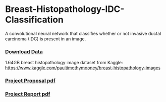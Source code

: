 # Breast-Histopathology-IDC-Classification
A convolutional neural network that classifies whether or not invasive ductal carcinoma (IDC) is present in an image. 

### [Download Data](https://www.kaggle.com/paultimothymooney/breast-histopathology-images/downloads/breast-histopathology-images.zip/1)
1.64GB breast histopathology image dataset from Kaggle: https://www.kaggle.com/paultimothymooney/breast-histopathology-images

### [Project Proposal pdf](https://github.com/TanushGoel/Breast-Histopathology-IDC-Classification/blob/master/Capstone%20Project%20Proposal%20Udacity%20ML%20Engineering%20Nanodegree.pdf)

### [Project Report pdf](https://github.com/TanushGoel/Breast-Histopathology-IDC-Classification/blob/master/Capstone%20Project%20Report%20Udacity%20ML%20Engineering%20Nanodegree.pdf)
